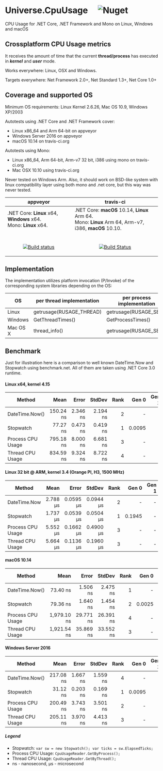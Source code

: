 # Universe.CpuUsage &nbsp;&nbsp;&nbsp; ![Nuget](https://img.shields.io/nuget/v/Universe.CpuUsage?label=nuget.org)
CPU Usage for .NET Core, .NET Framework and Mono on Linux, Windows and macOS

## Crossplatform CPU Usage metrics
It receives the amount of time that the current **thread/process** has executed in _**kernel**_ and _**user**_ mode.

Works everywhere: Linux, OSX and Windows.

Targets everywhere: Net Framework 2.0+, Net Standard 1.3+, Net Core 1.0+

## Coverage and supported OS
Minimum OS requirements: Linux Kernel 2.6.26, Mac OS 10.9, Windows XP/2003

Autotests using .NET Core and .NET Framework cover:
- Linux x86_64 and Arm 64-bit on appveyor
- Windows Server 2016 on appveyor
- macOS 10.14 on travis-ci.org

Autotests using Mono:
- Linux x86_64, Arm 64-bit, Arm-v7 32 bit, i386 using mono on travis-ci.org
- Mac OSX 10.10 using travis-ci.org

Never tested on Windows Arm. Also, it should work on BSD-like system with linux compatibility layer using both mono and .net core, but this way was never tested. 

| appveyor                   | travis-ci                                                                                 |
|----------------------------|-------------------------------------------------------------------------------------------|
| .NET Core: **Linux** x64, **Windows** x64. <br>Mono: **Linux** x64. | .NET Core: **macOS** 10.14, **Linux** Arm 64. <br>Mono: **Linux** Arm 64, Arm-v7, i386, **macOS** 10.10. |
| <br><p align="center">[![Build status](https://ci.appveyor.com/api/projects/status/udq3dip23mqxlkjf?svg=true)](https://ci.appveyor.com/project/devizer/universe-cpuusage)</p> | <br><p align="center">[![Build Status](https://travis-ci.org/devizer/Universe.CpuUsage.svg?branch=master)](https://travis-ci.org/devizer/Universe.CpuUsage)</p> |
 
## Implementation
The implementation utilizes platform invocation (P/Invoke) of the corresponding system libraries depending on the OS:

| OS       | per thread implementation  | per process implementation   | library         |
|----------|--------------------------|------------------------|-----------------|
| Linux    | getrusage(RUSAGE_THREAD) | getrusage(RUSAGE_SELF) | libc.so         |
| Windows  | GetThreadTimes()         | GetProcessTimes()      | kernel32.dll    |
| Mac OS X | thread_info()            | getrusage(RUSAGE_SELF) | libSystem.dylib |

## Benchmark 
Just for illustration here is a comparison to well known DateTime.Now and Stopwatch using benchmark.net. All of them are taken using .NET Core 3.0 runtime.

#### Linux x64, kernel 4.15
|      Method |      Mean |    Error |   StdDev | Rank |  Gen 0 | Gen 1 | Gen 2 | Allocated |
|------------ |----------:|---------:|---------:|-----:|-------:|------:|------:|----------:|
| DateTime.Now() | 150.24 ns | 2.346 ns | 2.194 ns |    2 |      - |     - |     - |         - |
|   Stopwatch |  77.27 ns | 0.473 ns | 0.419 ns |    1 | 0.0095 |     - |     - |      40 B |
| Process CPU Usage | 795.18 ns | 8.000 ns | 6.681 ns |    3 |      - |     - |     - |         - |
| Thread CPU Usage| 834.59 ns | 9.324 ns | 8.722 ns |    4 |      - |     - |     - |         - |

#### Linux 32 bit @ ARM, kernel 3.4 (Orange PI, H3, 1500 MHz)
|      Method |     Mean |     Error |    StdDev | Rank |  Gen 0 | Gen 1 | Gen 2 | Allocated |
|------------ |---------:|----------:|----------:|-----:|-------:|------:|------:|----------:|
| DateTime.Now | 2.788  μs | 0.0595  μs | 0.0944  μs |    2 |      - |     - |     - |         - |
|   Stopwatch | 1.737  μs | 0.0539  μs | 0.0504  μs |    1 | 0.1945 |     - |     - |      32 B |
| Process CPU Usage | 5.552  μs | 0.1662  μs | 0.4900  μs |    3 |      - |     - |     - |         - |
|    Thread CPU Usage | 5.664  μs | 0.1136  μs | 0.1960  μs |    3 |      - |     - |     - |         - |

#### macOS 10.14
|      Method |        Mean |     Error |    StdDev | Rank |  Gen 0 | Gen 1 | Gen 2 | Allocated |
|------------ |------------:|----------:|----------:|-----:|-------:|------:|------:|----------:|
| DateTime.Now() |    73.40 ns |  1.506 ns |  2.475 ns |    1 |      - |     - |     - |         - |
|   Stopwatch |    79.36 ns |  1.640 ns |  1.454 ns |    2 | 0.0025 |     - |     - |      40 B |
|   Process CPU Usage | 1,979.10 ns | 29.771 ns | 26.391 ns |    4 |      - |     - |     - |         - |
|    Thread CPU Usage | 1,921.54 ns | 35.869 ns | 33.552 ns |    3 |      - |     - |     - |         - |

#### Windows Server 2016
|      Method |      Mean |    Error |   StdDev | Rank |  Gen 0 | Gen 1 | Gen 2 | Allocated |
|------------ |----------:|---------:|---------:|-----:|-------:|------:|------:|----------:|
| DateTime.Now() | 217.08 ns | 1.667 ns | 1.559 ns |    4 |      - |     - |     - |         - |
|   Stopwatch |  31.12 ns | 0.203 ns | 0.169 ns |    1 | 0.0095 |     - |     - |      40 B |
|   Process CPU Usage | 200.49 ns | 3.743 ns | 3.501 ns |    2 |      - |     - |     - |         - |
|    Thread CPU Usage | 205.11 ns | 3.970 ns | 4.413 ns |    3 |      - |     - |     - |         - |

##### Legend
- Stopwatch: `var sw = new Stopwatch(); var ticks = sw.ElapsedTicks;`
- Process CPU Usage: `CpuUsageReader.GetByProcess();`
- Thread CPU Usage: `CpuUsageReader.GetByThread();`
- ns - nanosecond,  μs - microsecond
